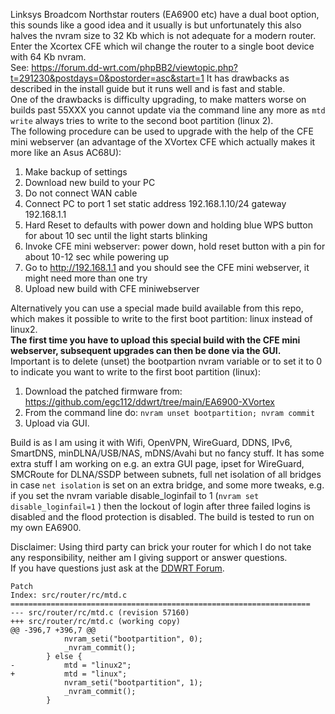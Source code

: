 Linksys Broadcom Northstar routers (EA6900 etc) have a dual boot option, this sounds like a good idea and it usually is but unfortunately this also halves the nvram size to 32 Kb which is not adequate for a modern router.  
Enter the Xcortex CFE which wil change the router to a single boot device with 64 Kb nvram.   
See: https://forum.dd-wrt.com/phpBB2/viewtopic.php?t=291230&postdays=0&postorder=asc&start=1 It has drawbacks as described in the install guide but it runs well and is fast and stable.  
One of the drawbacks is difficulty upgrading, to make matters worse on builds past 55XXX you cannot update via the command line any more as `mtd write` always tries to write to the second boot partition (linux 2).  
The following procedure can be used to upgrade with the help of the CFE mini webserver (an advantage of the XVortex CFE which actually makes it more like an Asus AC68U):  
1.	Make backup of settings  
2.	Download new build to your PC  
3.	Do not connect WAN cable  
4.	Connect PC to port 1 set static address 192.168.1.10/24 gateway 192.168.1.1  
5.	Hard Reset to defaults with power down  and holding blue WPS button for about 10 sec until the light starts blinking 
6.	Invoke CFE mini webserver: power down, hold reset button with a pin for about 10-12 sec while powering up  
7.	Go to http://192.168.1.1 and you should see the CFE mini webserver, it might need more than one try  
8.	Upload new build with CFE miniwebserver

Alternatively you can use a special made build available from this repo, which makes it possible to write to the first boot partition: linux instead of linux2.  
**The first time you have to upload this special build with the CFE mini webserver, subsequent upgrades can then be done via the GUI.**  
Important is to delete (unset) the bootpartion nvram variable or to set it to 0 to indicate you want to write to the first boot partition (linux): 
1. Download the patched firmware from: https://github.com/egc112/ddwrt/tree/main/EA6900-XVortex  
2. From the command line do: `nvram unset bootpartition; nvram commit`  
3. Upload via GUI.  
  
Build is as I am using it with Wifi, OpenVPN, WireGuard, DDNS, IPv6, SmartDNS, minDLNA/USB/NAS, mDNS/Avahi but no fancy stuff.
It has some extra stuff I am working on e.g. an extra GUI page, ipset for WireGuard, SMCRoute for DLNA/SSDP between subnets, full net isolation of all bridges in case `net isolation` is set on an extra bridge, and some more tweaks, e.g. if you set the nvram variable disable_loginfail to 1 (`nvram set disable_loginfail=1` ) then the lockout of login after three failed logins is disabled and the flood protection is disabled.
The build is tested to run on my own EA6900.  

Disclaimer: Using third party can brick your router for which I do not take any responsibility, neither am I giving support or answer questions.  
If you have questions just ask at the [DDWRT Forum](https://forum.dd-wrt.com/phpBB2/index.php).  
  
```
Patch
Index: src/router/rc/mtd.c
===================================================================
--- src/router/rc/mtd.c	(revision 57160)
+++ src/router/rc/mtd.c	(working copy)
@@ -396,7 +396,7 @@
 			nvram_seti("bootpartition", 0);
 			_nvram_commit();
 		} else {
-			mtd = "linux2";
+			mtd = "linux";
 			nvram_seti("bootpartition", 1);
 			_nvram_commit();
 		}
```
